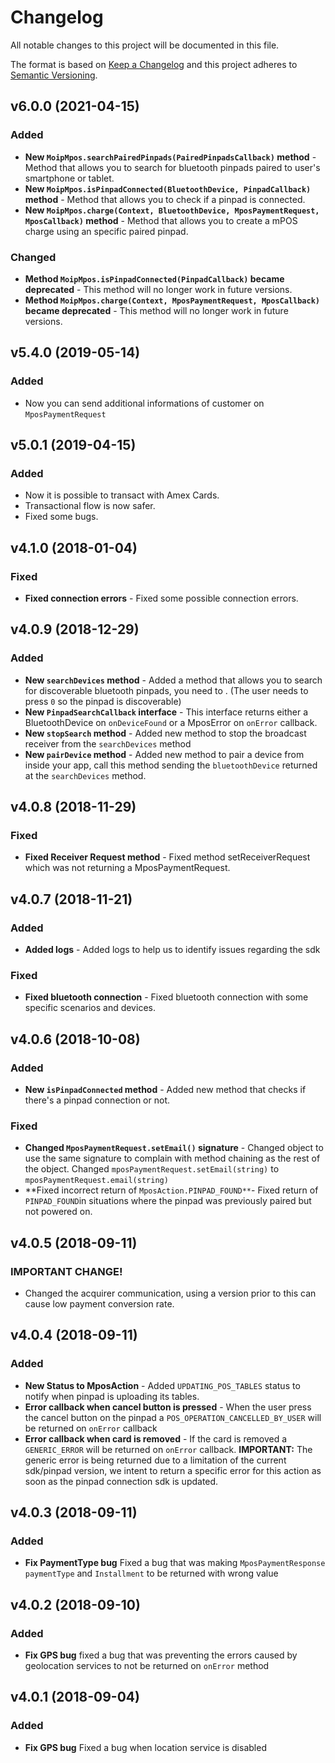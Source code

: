 # Changelog
All notable changes to this project will be documented in this file.

The format is based on [Keep a Changelog](http://keepachangelog.com/en/1.0.0/)
and this project adheres to [Semantic Versioning](http://semver.org/spec/v2.0.0.html).

<a name="v6.0.0"></a>
## v6.0.0 (2021-04-15)
### Added
* **New `MoipMpos.searchPairedPinpads(PairedPinpadsCallback)` method** - Method that allows you to search for bluetooth pinpads paired to user's smartphone or tablet.
* **New `MoipMpos.isPinpadConnected(BluetoothDevice, PinpadCallback)` method** - Method that allows you to check if a pinpad is connected.
* **New `MoipMpos.charge(Context, BluetoothDevice, MposPaymentRequest, MposCallback)` method** - Method that allows you to create a mPOS charge using an specific paired pinpad.
### Changed
* **Method `MoipMpos.isPinpadConnected(PinpadCallback)` became deprecated** - This method will no longer work in future versions.
* **Method `MoipMpos.charge(Context, MposPaymentRequest, MposCallback)` became deprecated** - This method will no longer work in future versions.

<a name="v5.4.0"></a>
## v5.4.0 (2019-05-14)
### Added
* Now you can send additional informations of customer on `MposPaymentRequest`


<a name="v5.0.1"></a>
## v5.0.1 (2019-04-15)
### Added
* Now it is possible to transact with Amex Cards.
* Transactional flow is now safer.
* Fixed some bugs.

<a name="v4.1.0"></a>
## v4.1.0 (2018-01-04)
### Fixed
* **Fixed connection errors** - Fixed some possible connection errors.

<a name="v4.0.9"></a>
## v4.0.9 (2018-12-29)
### Added
* **New `searchDevices` method** - Added a method that allows you to search for discoverable bluetooth pinpads, you need to . (The user needs to press `0` so the pinpad is discoverable)  
* **New `PinpadSearchCallback` interface** - This interface returns either a BluetoothDevice on `onDeviceFound` or a MposError on `onError` callback.
* **New `stopSearch` method** - Added new method to stop the broadcast receiver from the `searchDevices` method
* **New `pairDevice` method** - Added new method to pair a device from inside your app, call this method sending the `bluetoothDevice` returned at the `searchDevices` method.

<a name="v4.0.8"></a>

<a name="v4.0.8"></a>
## v4.0.8 (2018-11-29)
### Fixed
* **Fixed Receiver Request method** - Fixed method setReceiverRequest which was not returning a MposPaymentRequest.


<a name="v4.0.7"></a>
## v4.0.7 (2018-11-21)
### Added
* **Added logs** - Added logs to help us to identify issues regarding the sdk
### Fixed
* **Fixed bluetooth connection** - Fixed bluetooth connection with some specific scenarios and devices.

<a name="v4.0.6"></a>
## v4.0.6 (2018-10-08)
### Added
* **New `isPinpadConnected` method** - Added new method that checks if there's a pinpad connection or not.

### Fixed
* **Changed `MposPaymentRequest.setEmail()` signature** - Changed object to use the same signature to complain with method chaining as the rest of the object. Changed `mposPaymentRequest.setEmail(string)` to `mposPaymentRequest.email(string)` 
* **Fixed incorrect return of `MposAction.PINPAD_FOUND**`- Fixed return of `PINPAD_FOUND`in situations where the pinpad was previously paired but not powered on.


<a name="v4.0.5"></a>
## v4.0.5 (2018-09-11)
### IMPORTANT CHANGE!
* Changed the acquirer communication, using a version prior to this can cause low payment conversion rate. 

<a name="v4.0.4"></a>
## v4.0.4 (2018-09-11)
### Added
* **New Status to MposAction** - Added `UPDATING_POS_TABLES` status to notify when pinpad is uploading its tables.
* **Error callback when cancel button is pressed** - When the user press the cancel button on the pinpad a `POS_OPERATION_CANCELLED_BY_USER` will be returned on `onError` callback
* **Error callback when card is removed** - If the card is removed a `GENERIC_ERROR` will be returned on `onError` callback. **IMPORTANT:** The generic error is being returned due to a limitation of the current sdk/pinpad version, we intent to return a specific error for this action as soon as the pinpad connection sdk is updated.

<a name="v4.0.3"></a>
## v4.0.3 (2018-09-11)
### Added
* **Fix PaymentType bug** Fixed a bug that was making `MposPaymentResponse` `paymentType` and `Installment` to be returned with wrong value

<a name="v4.0.2"></a>
## v4.0.2 (2018-09-10)
### Added
* **Fix GPS bug** fixed a bug that was preventing the errors caused by geolocation services to not be returned on `onError` method

<a name="v4.0.1"></a>
## v4.0.1 (2018-09-04)
### Added
* **Fix GPS bug** Fixed a bug when location service is disabled

